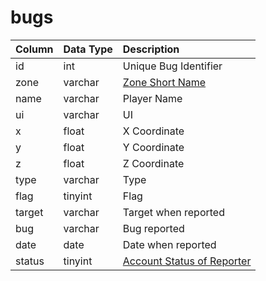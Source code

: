 # bugs

| Column | Data Type | Description |
| :--- | :--- | :--- |
| id | int | Unique Bug Identifier |
| zone | varchar | [Zone Short Name](https://eqemu.gitbook.io/server/categories/reference-list/zones) |
| name | varchar | Player Name |
| ui | varchar | UI |
| x | float | X Coordinate |
| y | float | Y Coordinate |
| z | float | Z Coordinate |
| type | varchar | Type |
| flag | tinyint | Flag |
| target | varchar | Target when reported |
| bug | varchar | Bug reported |
| date | date | Date when reported |
| status | tinyint | [Account Status of Reporter](https://eqemu.gitbook.io/server/categories/reference-lists/status-levels) |

